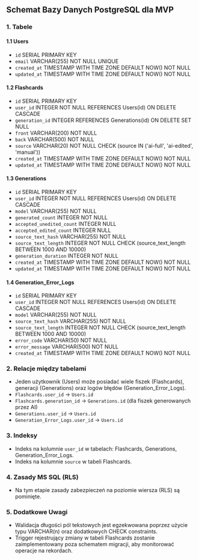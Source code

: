 ## Schemat Bazy Danych PostgreSQL dla MVP

### 1. Tabele

#### 1.1 Users
- `id` SERIAL PRIMARY KEY
- `email` VARCHAR(255) NOT NULL UNIQUE
- `created_at` TIMESTAMP WITH TIME ZONE DEFAULT NOW() NOT NULL
- `updated_at` TIMESTAMP WITH TIME ZONE DEFAULT NOW() NOT NULL

#### 1.2 Flashcards
- `id` SERIAL PRIMARY KEY
- `user_id` INTEGER NOT NULL REFERENCES Users(id) ON DELETE CASCADE
- `generation_id` INTEGER REFERENCES Generations(id) ON DELETE SET NULL
- `front` VARCHAR(200) NOT NULL
- `back` VARCHAR(500) NOT NULL
- `source` VARCHAR(20) NOT NULL CHECK (source IN ('ai-full', 'ai-edited', 'manual'))
- `created_at` TIMESTAMP WITH TIME ZONE DEFAULT NOW() NOT NULL
- `updated_at` TIMESTAMP WITH TIME ZONE DEFAULT NOW() NOT NULL

#### 1.3 Generations
- `id` SERIAL PRIMARY KEY
- `user_id` INTEGER NOT NULL REFERENCES Users(id) ON DELETE CASCADE
- `model` VARCHAR(255) NOT NULL
- `generated_count` INTEGER NOT NULL
- `accepted_unedited_count` INTEGER NULL
- `accepted_edited_count` INTEGER  NULL
- `source_text_hash` VARCHAR(255) NOT NULL
- `source_text_length` INTEGER NOT NULL CHECK (source_text_length BETWEEN 1000 AND 10000)
- `generation_duration` INTEGER NOT NULL
- `created_at` TIMESTAMP WITH TIME ZONE DEFAULT NOW() NOT NULL
- `updated_at` TIMESTAMP WITH TIME ZONE DEFAULT NOW() NOT NULL

#### 1.4 Generation_Error_Logs
- `id` SERIAL PRIMARY KEY
- `user_id` INTEGER NOT NULL REFERENCES Users(id) ON DELETE CASCADE
- `model` VARCHAR(255) NOT NULL
- `source_text_hash` VARCHAR(255) NOT NULL
- `source_text_length` INTEGER NOT NULL CHECK (source_text_length BETWEEN 1000 AND 10000)
- `error_code` VARCHAR(50) NOT NULL
- `error_message` VARCHAR(500) NOT NULL
- `created_at` TIMESTAMP WITH TIME ZONE DEFAULT NOW() NOT NULL

### 2. Relacje między tabelami
- Jeden użytkownik (Users) może posiadać wiele fiszek (Flashcards), generacji (Generations) oraz logów błędów (Generation_Error_Logs).
- `Flashcards.user_id` → `Users.id`
- `Flashcards.generation_id` → `Generations.id` (dla fiszek generowanych przez AI)
- `Generations.user_id` → `Users.id`
- `Generation_Error_Logs.user_id` → `Users.id`

### 3. Indeksy
- Indeks na kolumnie `user_id` w tabelach: Flashcards, Generations, Generation_Error_Logs.
- Indeks na kolumnie `source` w tabeli Flashcards.

### 4. Zasady MS SQL (RLS)
- Na tym etapie zasady zabezpieczeń na poziomie wiersza (RLS) są pominięte.

### 5. Dodatkowe Uwagi
- Walidacja długości pól tekstowych jest egzekwowana poprzez użycie typu VARCHAR(n) oraz dodatkowych CHECK constraints.
- Trigger rejestrujący zmiany w tabeli Flashcards zostanie zaimplementowany poza schematem migracji, aby monitorować operacje na rekordach. 